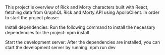 This project is overview of Rick and Morty characters built with React, fetching data from GraphQL Rick and Morty API using ApolloClient.
In order to start the project please:

Install dependencies:
Run the following command to install the necessary dependencies for the project:
npm install

Start the development server:
After the dependencies are installed, you can start the development server by running:
npm run dev
